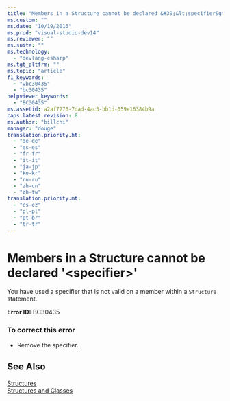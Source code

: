 ```yaml
---
title: "Members in a Structure cannot be declared &#39;&lt;specifier&gt;&#39; | hehe"
ms.custom: ""
ms.date: "10/19/2016"
ms.prod: "visual-studio-dev14"
ms.reviewer: ""
ms.suite: ""
ms.technology: 
  - "devlang-csharp"
ms.tgt_pltfrm: ""
ms.topic: "article"
f1_keywords: 
  - "vbc30435"
  - "bc30435"
helpviewer_keywords: 
  - "BC30435"
ms.assetid: a2af7276-7dad-4ac3-bb1d-059e16384b9a
caps.latest.revision: 8
ms.author: "billchi"
manager: "douge"
translation.priority.ht: 
  - "de-de"
  - "es-es"
  - "fr-fr"
  - "it-it"
  - "ja-jp"
  - "ko-kr"
  - "ru-ru"
  - "zh-cn"
  - "zh-tw"
translation.priority.mt: 
  - "cs-cz"
  - "pl-pl"
  - "pt-br"
  - "tr-tr"
---
```

# Members in a Structure cannot be declared &#39;&lt;specifier&gt;&#39;
You have used a specifier that is not valid on a member within a `Structure` statement.  
  
 **Error ID:** BC30435  
  
### To correct this error  
  
-   Remove the specifier.  
  
## See Also  
 [Structures](../Topic/Structures%20\(Visual%20Basic\).md)   
 [Structures and Classes](../Topic/Structures%20and%20Classes%20\(Visual%20Basic\).md)
